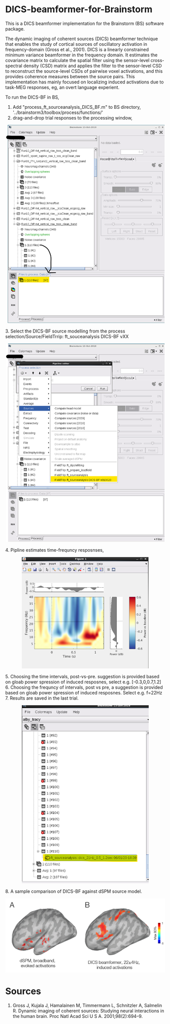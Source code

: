 # DICS-beamformer-for-Brainstorm
This is a DICS beamformer implementation for the Brainstorm (BS) software package.

The dynamic imaging of coherent sources (DICS) beamformer technique that enables the study of cortical sources of oscillatory activation in frequency-domain (Gross et al., 2001). DICS is a linearly constrained minimum variance beamformer in the frequency domain. It estimates the covariance matrix to calculate the spatial filter using the sensor-level cross-spectral density (CSD) matrix and applies the filter to the sensor-level CSD to reconstruct the source-level CSDs of pairwise voxel activations, and this provides coherence measures between the source pairs.
This implementation has mainly focused on localizing induced activations due to task-MEG responses, eg, an overt language experient.

To run the DICS-BF in BS,
1. Add "process_ft_sourceanalysis_DICS_BF.m" to BS directory, '../brainstorm3/toolbox/process/functions/'
2. drag-and-drop trial responses to the processing window,<br/>
<p align="center">
<img src="images/1_screenshot.png" width="500">
</p>
3. Select the DICS-BF source modelling from the process selection/Source/FieldTrrip: ft_souceanalysis DICS-BF vXX <br/>
<p align="center">
<img src="images/2_screenshot.png" width="500">
</p>
4. Pipline estimates time-frequncy resposnses, <br/>
<p align="center">
<img src="images/3_screenshot.png" width="400">
</p>
5. Choosing the time intervals, post-vs-pre. suggestion is provided based on gloab power spression of induced resposnes, select e.g. [-0.3,0,0.7,1.2]<br/>
6. Choosing the frequncy of intervals, post vs pre, a suggestion is provided based on gloab power spression of induced resposnes. Select e.g. f=22Hz<br/>
7. Results are saved in the last trial.<br/>
<p align="center">
<img src="images/8_screenshot.png" width="400">
</p>
8. A sample comparison of DICS-BF against dSPM source model.<br/>
<p align="center">
<img src="images/7_screenshot.png" width="600">
</p>

# Sources
1. Gross J, Kujala J, Hamalainen M, Timmermann L, Schnitzler A, Salmelin R. Dynamic imaging of coherent sources: Studying neural interactions in the human brain. Proc Natl Acad Sci U S A. 2001;98(2):694–9.

<!-- <img src="images/4_screenshot.png" width="500"> -->
<!-- <img src="images/5_screenshot.png" width="600"> -->
<!-- <img src="images/6_screenshot.png" width="600"> -->
